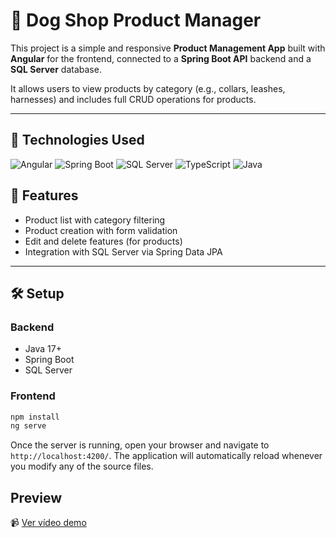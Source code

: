 # 🐶 Dog Shop Product Manager

This project is a simple and responsive **Product Management App** built with **Angular** for the frontend, connected to a **Spring Boot API** backend and a **SQL Server** database.

It allows users to view products by category (e.g., collars, leashes, harnesses) and includes full CRUD operations for products.

---

## 🚀 Technologies Used

![Angular](https://img.shields.io/badge/Angular-DD0031?logo=angular&logoColor=white&style=for-the-badge)
![Spring Boot](https://img.shields.io/badge/Spring_Boot-6DB33F?logo=springboot&logoColor=white&style=for-the-badge)
![SQL Server](https://img.shields.io/badge/SQL_Server-CC2927?logo=microsoftsqlserver&logoColor=white&style=for-the-badge)
![TypeScript](https://img.shields.io/badge/TypeScript-3178C6?logo=typescript&logoColor=white&style=for-the-badge)
![Java](https://img.shields.io/badge/Java-007396?logo=java&logoColor=white&style=for-the-badge)

## 📁 Features

- Product list with category filtering
- Product creation with form validation
- Edit and delete features (for products)
- Integration with SQL Server via Spring Data JPA

---

## 🛠️ Setup

### Backend
- Java 17+
- Spring Boot
- SQL Server

### Frontend
```bash
npm install
ng serve
```

Once the server is running, open your browser and navigate to `http://localhost:4200/`. The application will automatically reload whenever you modify any of the source files.

## Preview

📹 [Ver vídeo demo](https://raw.githubusercontent.com/thaisfreires/project_angular/main/dogshop/src/assets/preview_dogshop.mp4)
